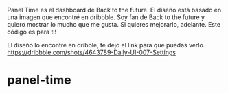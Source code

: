 Panel Time es el dashboard de Back to the future. El diseño está basado en una imagen que encontré en dribbble. Soy fan de Back to the future y quiero mostrar lo mucho que me gusta. Si quieres mejorarlo, adelante. Este código es para ti!

El diseño lo encontré en dribble, te dejo el link para que puedas verlo.
https://dribbble.com/shots/4643789-Daily-UI-007-Settings

# panel-time



